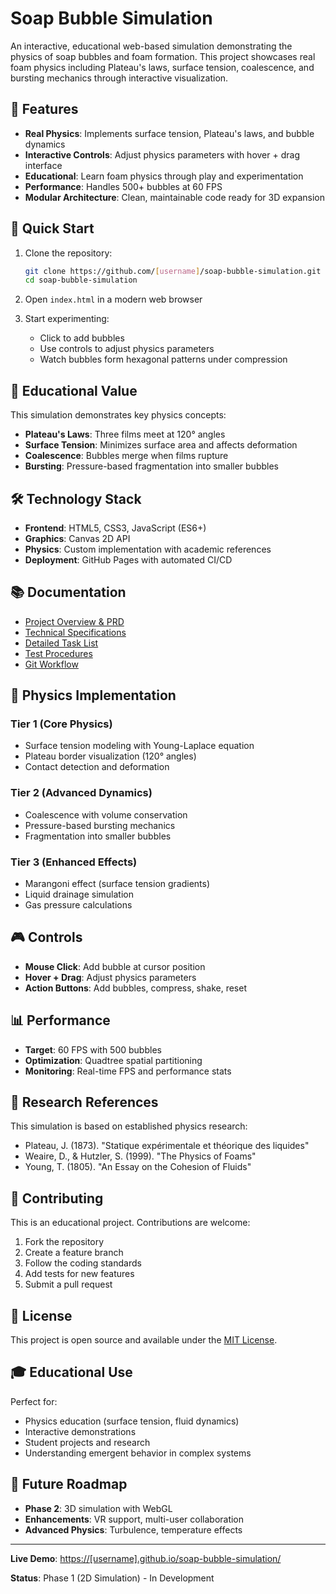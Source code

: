 # Soap Bubble Simulation

An interactive, educational web-based simulation demonstrating the physics of soap bubbles and foam formation. This project showcases real foam physics including Plateau's laws, surface tension, coalescence, and bursting mechanics through interactive visualization.

## 🫧 Features

- **Real Physics**: Implements surface tension, Plateau's laws, and bubble dynamics
- **Interactive Controls**: Adjust physics parameters with hover + drag interface
- **Educational**: Learn foam physics through play and experimentation
- **Performance**: Handles 500+ bubbles at 60 FPS
- **Modular Architecture**: Clean, maintainable code ready for 3D expansion

## 🚀 Quick Start

1. Clone the repository:
   ```bash
   git clone https://github.com/[username]/soap-bubble-simulation.git
   cd soap-bubble-simulation
   ```

2. Open `index.html` in a modern web browser

3. Start experimenting:
   - Click to add bubbles
   - Use controls to adjust physics parameters
   - Watch bubbles form hexagonal patterns under compression

## 🎯 Educational Value

This simulation demonstrates key physics concepts:

- **Plateau's Laws**: Three films meet at 120° angles
- **Surface Tension**: Minimizes surface area and affects deformation
- **Coalescence**: Bubbles merge when films rupture
- **Bursting**: Pressure-based fragmentation into smaller bubbles

## 🛠️ Technology Stack

- **Frontend**: HTML5, CSS3, JavaScript (ES6+)
- **Graphics**: Canvas 2D API
- **Physics**: Custom implementation with academic references
- **Deployment**: GitHub Pages with automated CI/CD

## 📚 Documentation

- [Project Overview & PRD](project-overview-prd.md)
- [Technical Specifications](technical-specs.md)
- [Detailed Task List](detailed-task-list.md)
- [Test Procedures](test-procedures.md)
- [Git Workflow](git-workflow.md)

## 🧪 Physics Implementation

### Tier 1 (Core Physics)
- Surface tension modeling with Young-Laplace equation
- Plateau border visualization (120° angles)
- Contact detection and deformation

### Tier 2 (Advanced Dynamics)
- Coalescence with volume conservation
- Pressure-based bursting mechanics
- Fragmentation into smaller bubbles

### Tier 3 (Enhanced Effects)
- Marangoni effect (surface tension gradients)
- Liquid drainage simulation
- Gas pressure calculations

## 🎮 Controls

- **Mouse Click**: Add bubble at cursor position
- **Hover + Drag**: Adjust physics parameters
- **Action Buttons**: Add bubbles, compress, shake, reset

## 📊 Performance

- **Target**: 60 FPS with 500 bubbles
- **Optimization**: Quadtree spatial partitioning
- **Monitoring**: Real-time FPS and performance stats

## 🔬 Research References

This simulation is based on established physics research:

- Plateau, J. (1873). "Statique expérimentale et théorique des liquides"
- Weaire, D., & Hutzler, S. (1999). "The Physics of Foams"
- Young, T. (1805). "An Essay on the Cohesion of Fluids"

## 🤝 Contributing

This is an educational project. Contributions are welcome:

1. Fork the repository
2. Create a feature branch
3. Follow the coding standards
4. Add tests for new features
5. Submit a pull request

## 📄 License

This project is open source and available under the [MIT License](LICENSE).

## 🎓 Educational Use

Perfect for:
- Physics education (surface tension, fluid dynamics)
- Interactive demonstrations
- Student projects and research
- Understanding emergent behavior in complex systems

## 🔮 Future Roadmap

- **Phase 2**: 3D simulation with WebGL
- **Enhancements**: VR support, multi-user collaboration
- **Advanced Physics**: Turbulence, temperature effects

---

**Live Demo**: [https://[username].github.io/soap-bubble-simulation/](https://[username].github.io/soap-bubble-simulation/)

**Status**: Phase 1 (2D Simulation) - In Development

